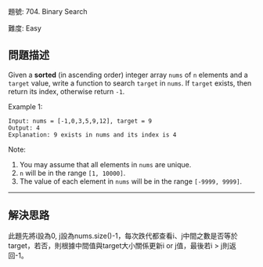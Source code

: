 題號: 704. Binary Search

難度: Easy

## 問題描述
Given a **sorted** (in ascending order) integer array `nums` of `n` elements and a `target` value, write a function to search `target` in `nums`. If `target` exists, then return its index, otherwise return `-1`.

Example 1:

```
Input: nums = [-1,0,3,5,9,12], target = 9
Output: 4
Explanation: 9 exists in nums and its index is 4
```

Note:

1. You may assume that all elements in `nums` are unique.
2. `n` will be in the range `[1, 10000]`.
3. The value of each element in `nums` will be in the range `[-9999, 9999]`.


---
## 解決思路
此題先將i設為0, j設為nums.size()-1，每次跌代都查看i、j中間之數是否等於target，若否，則根據中間值與target大小關係更新i or j值，最後若i > j則返回-1。
